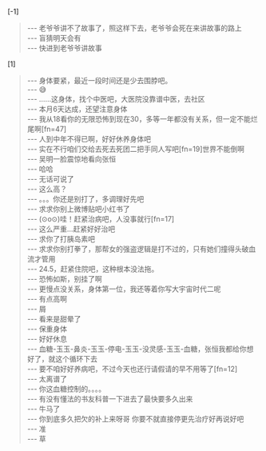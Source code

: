 
[-1] 
>--- 老爷爷讲不了故事了，照这样下去，老爷爷会死在来讲故事的路上<br>
>--- 盲猜明天会有<br>
>--- 快进到老爷爷讲故事<br>

[1] 
>--- 身体要紧，最近一段时间还是少去围脖吧。<br>
>--- 😅<br>
>--- ……这身体，找个中医吧，大医院没靠谱中医，去社区<br>
>--- 本月6天达成，还望注意身体<br>
>--- 我从18看你的无限恐怖到现在30，多等一年都没有关系，但一定不能烂尾啊[fn=47]<br>
>--- 人到中年不得已啊，好好休养身体吧<br>
>--- 实在不行咱们交给去死去死团二把手同人写吧[fn=19]世界不能倒啊<br>
>--- 吴明一脸震惊地看向张恒<br>
>--- 哈哈<br>
>--- 无话可说了<br>
>--- 这么高？<br>
>--- 。。。你还是别打了，多调理好先吧<br>
>--- 求求你别上微博贴吧小红书了<br>
>--- (⊙o⊙)哇！赶紧治病吧，人没事就行[fn=17]<br>
>--- 这么严重…赶紧好好治吧<br>
>--- 求你了打胰岛素吧<br>
>--- 求求你别打拳了，那帮女的强盗逻辑是打不过的，只有她们撞得头破血流才管用<br>
>--- 24.5，赶紧住院吧，这种根本没法拖。<br>
>--- 恐怖如斯，别挂了啊<br>
>--- 更慢点没关系，身体第一位，我还等着你写大宇宙时代二呢<br>
>--- 有点高啊<br>
>--- 屑<br>
>--- 看来是甜晕了<br>
>--- 保重身体<br>
>--- 好好休息<br>
>--- 血糖-玉玉-鼻炎-玉玉-停电-玉玉-没灵感-玉玉-血糖，张恒我都给你想好了，就这个循环下去<br>
>--- 要不咱好好养病吧，不过今天也还行请假请的早不用等了[fn=12]<br>
>--- 太离谱了<br>
>--- 你这血糖控制的。。。。<br>
>--- 有没有懂法的书友科普一下进去了最快要多久出来<br>
>--- 牛马了<br>
>--- 你到底多久把欠的补上来呀哥 你要不就直接停更先治疗好再说好吧<br>
>--- 准<br>
>--- 草<br>
